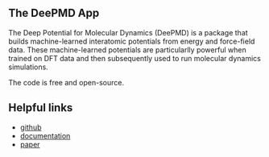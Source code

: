 The DeePMD App
--------------------

The Deep Potential for Molecular Dynamics (DeePMD) is a package that builds machine-learned interatomic potentials from energy and force-field data. These machine-learned potentials are particularlly powerful when trained on DFT data and then subsequently used to run molecular dynamics simulations.

The code is free and open-source.

## Helpful links

 - [github](https://github.com/deepmodeling/deepmd-kit)
 - [documentation](https://docs.deepmodeling.org/projects/deepmd/en/master/)
 - [paper](https://www.sciencedirect.com/science/article/pii/S0010465518300882)
